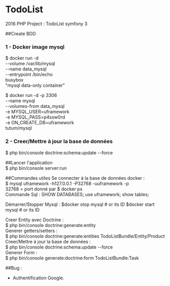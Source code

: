 # TodoList
2016 PHP Project : TodoList symfony 3

##Create BDD  
### 1 - Docker image mysql  
$ docker run -d \
    --volume /var/lib/mysql \
    --name data_mysql \
    --entrypoint /bin/echo \
    busybox \
    "mysql data-only container"


$ docker run -d -p 3306 \
    --name mysql \
    --volumes-from data_mysql \
    -e MYSQL_USER=uframework \
    -e MYSQL_PASS=p4ssw0rd \
    -e ON_CREATE_DB=uframework \
    tutum/mysql

### 2 - Creer/Mettre à jour la base de données    
$ php bin/console doctrine:schema:update --force 

##Lancer l'application    
$ php bin/console server:run

##Commandes utiles
Se connecter à la base de données docker :      
$ mysql uframework -h127.0.0.1 -P32768 -uuframework -p  
32768 = port donné par $ docker ps   
Commande Sql :
SHOW DATABASES;
use uframework;
show tables;

Démarrer/Stopper Mysql :
$docker stop mysql # or its ID
$docker start mysql # or its ID

Creer Entity avec Doctrine :     
$ php bin/console doctrine:generate:entity  
Generer getters/setters :   
$ php bin/console doctrine:generate:entities TodoListBundle/Entity/Product   
Creer/Mettre à jour la base de données :  
$ php bin/console doctrine:schema:update --force  
Generer Form :   
$ php bin/console generate:doctrine:form TodoListBundle:Task 

##Bug : 
- Authentification Google.

